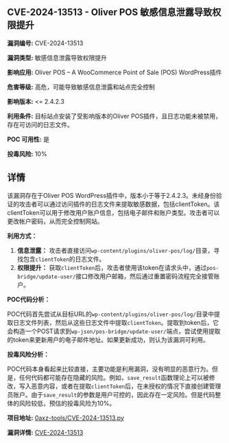 ## CVE-2024-13513 - Oliver POS 敏感信息泄露导致权限提升

**漏洞编号:** CVE-2024-13513

**漏洞类型:** 敏感信息泄露导致权限提升

**影响应用:** Oliver POS – A WooCommerce Point of Sale (POS) WordPress插件

**危害等级:** 高危，可能导致敏感信息泄露和站点完全控制

**影响版本:** <= 2.4.2.3

**利用条件:** 目标站点安装了受影响版本的Oliver POS插件，且日志功能未被禁用，存在可访问的日志文件。

**POC 可用性:** 是

**投毒风险:** 10%

## 详情

该漏洞存在于Oliver POS WordPress插件中，版本小于等于2.4.2.3。未经身份验证的攻击者可以通过访问插件的日志文件来提取敏感数据，包括clientToken。该clientToken可以用于修改用户账户信息，包括电子邮件和账户类型。攻击者可以更改帐户密码，从而完全控制网站。

**利用方式：**

1.  **信息泄露：** 攻击者直接访问`wp-content/plugins/oliver-pos/log/`目录，寻找包含`clientToken`的日志文件。
2.  **权限提升：** 获取`clientToken`后，攻击者使用该token在请求头中，通过`pos-bridge/update-user/`接口修改用户邮箱，然后通过重置密码流程完全接管账户。

**POC代码分析：**

POC代码首先尝试从目标URL的`wp-content/plugins/oliver-pos/log/`目录中提取日志文件列表，然后从这些日志文件中提取`clientToken`。提取到token后，它会构造一个POST请求到`wp-json/pos-bridge/update-user/`端点，尝试使用提取的token来更新用户的电子邮件地址。如果更新成功，则认为该漏洞可利用。

**投毒风险分析：**

POC代码本身看起来比较直接，主要功能是利用漏洞，没有明显的恶意行为。但是，任何代码都可能存在隐藏的风险。例如，`save_result`函数理论上可以被修改，写入恶意内容，或者在提取`clientToken`后，在未授权的情况下直接创建管理员账户。由于`save_result`的参数是用户可控的，因此存在一定风险。但是代码整体的风险较低，预估的投毒风险为10%。

**项目地址:** [0axz-tools/CVE-2024-13513.py](https://github.com/0axz-tools/CVE-2024-13513.py)

**漏洞详情:** [CVE-2024-13513](https://nvd.nist.gov/vuln/detail/CVE-2024-13513)
